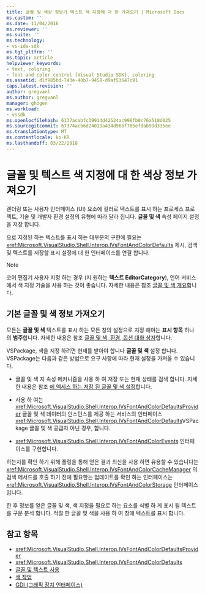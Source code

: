 ```yaml
---
title: 글꼴 및 색상 정보가 텍스트 색 지정에 대 한 가져오기 | Microsoft Docs
ms.custom: ''
ms.date: 11/04/2016
ms.reviewer: ''
ms.suite: ''
ms.technology:
- vs-ide-sdk
ms.tgt_pltfrm: ''
ms.topic: article
helpviewer_keywords:
- text, coloring
- font and color control [Visual Studio SDK], coloring
ms.assetid: d1f985bd-743e-40b7-9458-d9af53647c91
caps.latest.revision: ''
author: gregvanl
ms.author: gregvanl
manager: ghogen
ms.workload:
- vssdk
ms.openlocfilehash: 6137acabfc39914d42524ac996fb0c76a518d025
ms.sourcegitcommit: 67374acb6d24019a434d96bf705efdab99d335ee
ms.translationtype: MT
ms.contentlocale: ko-KR
ms.lasthandoff: 03/22/2018
---
```

# <a name="getting-font-and-color-information-for-text-colorization"></a>글꼴 및 텍스트 색 지정에 대 한 색상 정보 가져오기
렌더링 또는 사용자 인터페이스 (UI) 요소에 컬러로 텍스트를 표시 하는 프로세스 프로젝트, 기술 및 개발자 환경 설정의 유형에 따라 달라 집니다. **글꼴 및 색** 속성 페이지 설정을 저장 합니다.

 으로 지정된 하는 텍스트를 표시 하는 대부분의 구현에 필요는 <xref:Microsoft.VisualStudio.Shell.Interop.IVsFontAndColorDefaults> 제시, 검색 및 텍스트를 저장할 표시 설정에 대 한 인터페이스를 연결 합니다.

> [!NOTE]
>  코어 편집기 사용자 지정 하는 경우 (지 원하는 **텍스트 EditorCategory**), 언어 서비스에서 색 지정 기술을 사용 하는 것이 좋습니다. 자세한 내용은 참조 [글꼴 및 색 개요](../extensibility/font-and-color-overview.md)합니다.

## <a name="getting-default-font-and-color-information"></a>기본 글꼴 및 색 정보 가져오기
 모든는 **글꼴 및 색** 텍스트를 표시 하는 모든 창의 설정으로 지정 해야는 **표시 항목** 하나의 **범주**합니다. 자세한 내용은 참조 [글꼴 및 색, 환경, 옵션 대화 상자](../ide/reference/fonts-and-colors-environment-options-dialog-box.md)합니다.

VSPackage, 색을 지정 하려면 현재를 받아야 합니다 **글꼴 및 색** 설정 합니다. VSPackage는 다음과 같은 방법으로 요구 사항에 따라 현재 설정을 가져올 수 있습니다.

-   글꼴 및 색 지 속성 메커니즘을 사용 하 여 저장 또는 현재 상태를 검색 합니다. 자세한 내용은 참조 [에 액세스 하는 저장 된 글꼴 및 색 설정](../extensibility/accessing-stored-font-and-color-settings.md)합니다.

-   사용 하 여는 <xref:Microsoft.VisualStudio.Shell.Interop.IVsFontAndColorDefaultsProvider> 글꼴 및 색 데이터의 인스턴스를 제공 하는 서비스의 인터페이스 <xref:Microsoft.VisualStudio.Shell.Interop.IVsFontAndColorDefaults>VSPackage 글꼴 및 색 공급자 아닌 경우, 합니다.

-   <xref:Microsoft.VisualStudio.Shell.Interop.IVsFontAndColorEvents> 인터페이스를 구현합니다.

하는지를 확인 하기 위해 폴링을 통해 얻은 결과 최신을 사용 하면 유용할 수 있습니다는 <xref:Microsoft.VisualStudio.Shell.Interop.IVsFontAndColorCacheManager> 의 검색 메서드를 호출 하기 전에 필요한는 업데이트를 확인 하는 인터페이스는 <xref:Microsoft.VisualStudio.Shell.Interop.IVsFontAndColorStorage> 인터페이스입니다.

한 후 정보를 얻은 글꼴 및 색, 색 지정을 필요로 하는 요소를 식별 하 게 표시 될 텍스트를 구문 분석 합니다. 적절 한 글꼴 및 색을 사용 하 여 창에 텍스트를 표시 합니다.

## <a name="see-also"></a>참고 항목

- <xref:Microsoft.VisualStudio.Shell.Interop.IVsFontAndColorDefaultsProvider>
- <xref:Microsoft.VisualStudio.Shell.Interop.IVsFontAndColorDefaults>
- [글꼴 및 텍스트 사용](/dotnet/framework/winforms/advanced/using-fonts-and-text)
- [색 작업](/cpp/windows/working-with-color-image-editor-for-icons)
- [GDI (그래픽 장치 인터페이스)](http://msdn.microsoft.com/en-us/7e1d4540-bb2e-4257-8eee-eee376acba83)